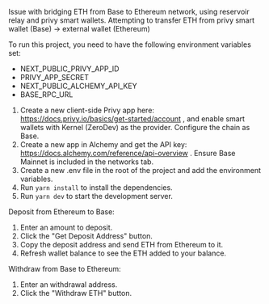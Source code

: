 Issue with bridging ETH from Base to Ethereum network, using reservoir relay and privy smart wallets. Attempting to transfer ETH from privy smart wallet (Base) -> external wallet (Ethereum)

To run this project, you need to have the following environment variables set:

- NEXT_PUBLIC_PRIVY_APP_ID
- PRIVY_APP_SECRET
- NEXT_PUBLIC_ALCHEMY_API_KEY
- BASE_RPC_URL

1. Create a new client-side Privy app here: https://docs.privy.io/basics/get-started/account , and enable smart wallets with Kernel (ZeroDev) as the provider. Configure the chain as Base.
2. Create a new app in Alchemy and get the API key: https://docs.alchemy.com/reference/api-overview . Ensure Base Mainnet is included in the networks tab.
3. Create a new .env file in the root of the project and add the environment variables.
4. Run `yarn install` to install the dependencies.
5. Run `yarn dev` to start the development server.

Deposit from Ethereum to Base:
1. Enter an amount to deposit.
2. Click the "Get Deposit Address" button.
3. Copy the deposit address and send ETH from Ethereum to it.
4. Refresh wallet balance to see the ETH added to your balance.

Withdraw from Base to Ethereum:
1. Enter an withdrawal address.
2. Click the "Withdraw ETH" button.